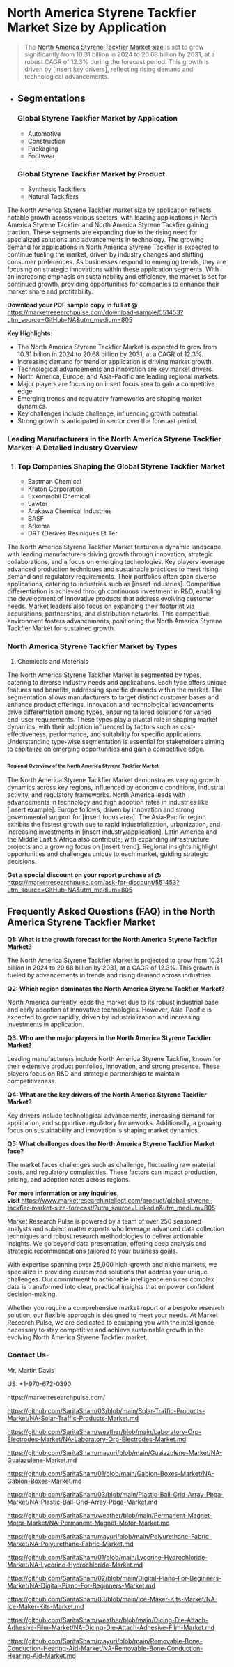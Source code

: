 <h1>North America Styrene Tackfier Market&nbsp;Size by Application</h1><blockquote><p>The <a href="https://marketresearchpulse.com/download-sample/551453?utm_source=GitHub-NA&amp;utm_medium=805">North America Styrene Tackfier Market size</a> is set to grow significantly from 10.31 billion in 2024 to 20.68 billion by 2031, at a robust CAGR of 12.3% during the forecast period. This growth is driven by [insert key drivers], reflecting rising demand and technological advancements.</p></blockquote><ul><li><h2>Segmentations</h2><h3>Global Styrene Tackfier Market by Application</h3><ul><li>Automotive</li><li>Construction</li><li>Packaging</li><li>Footwear</li></ul><h3>Global Styrene Tackfier Market by Product</h3><ul><li>Synthesis Tackifiers</li><li>Natural Tackifiers</li></ul></li></ul><p>The North America Styrene Tackfier market size by application reflects notable growth across various sectors, with leading applications in North America Styrene Tackfier and North America Styrene Tackfier gaining traction. These segments are expanding due to the rising need for specialized solutions and advancements in technology. The growing demand for applications in North America Styrene Tackfier is expected to continue fueling the market, driven by industry changes and shifting consumer preferences. As businesses respond to emerging trends, they are focusing on strategic innovations within these application segments. With an increasing emphasis on sustainability and efficiency, the market is set for continued growth, providing opportunities for companies to enhance their market share and profitability.</p><p><strong>Download your PDF sample copy in full at @ </strong><a href="https://marketresearchpulse.com/download-sample/551453?utm_source=GitHub-NA&amp;utm_medium=805">https://marketresearchpulse.com/download-sample/551453?utm_source=GitHub-NA&amp;utm_medium=805</a></p><p><strong>Key Highlights: </strong></p><ul><li>The North America Styrene Tackfier Market is expected to grow from 10.31 billion in 2024 to 20.68 billion by 2031, at a CAGR of 12.3%.</li><li>Increasing demand for trend or application is driving market growth.</li><li>Technological advancements and innovation are key market drivers.</li><li>North America, Europe, and Asia-Pacific are leading regional markets.</li><li>Major players are focusing on insert focus area to gain a competitive edge.</li><li>Emerging trends and regulatory frameworks are shaping market dynamics.</li><li>Key challenges include challenge, influencing growth potential.</li><li>Strong growth is anticipated in sector over the forecast period.</li></ul><h3>Leading Manufacturers in the North America Styrene Tackfier Market: A Detailed Industry Overview</h3><ol><li><h3>Top Companies Shaping the Global Styrene Tackfier Market </h3><ul><li>Eastman Chemical</li><li>Kraton Corporation</li><li>Exxonmobil Chemical</li><li>Lawter</li><li>Arakawa Chemical Industries</li><li>BASF</li><li>Arkema</li><li>DRT (Derives Resiniques Et Ter</li></ul></li></ol><div class="flex max-w-full flex-col flex-grow"><div class="min-h-8 text-message flex w-full flex-col items-end gap-2 whitespace-normal break-words [.text-message+&amp;]:mt-5" dir="auto" data-message-author-role="assistant" data-message-id="fd8432e4-4910-450d-b182-61b7bfb0a01f" data-message-model-slug="gpt-4o"><div class="flex w-full flex-col gap-1 empty:hidden first:pt-[3px]"><div class="markdown prose w-full break-words dark:prose-invert light"><p>The North America Styrene Tackfier Market features a dynamic landscape with leading manufacturers driving growth through innovation, strategic collaborations, and a focus on emerging technologies. Key players leverage advanced production techniques and sustainable practices to meet rising demand and regulatory requirements. Their portfolios often span diverse applications, catering to industries such as [insert industries]. Competitive differentiation is achieved through continuous investment in R&amp;D, enabling the development of innovative products that address evolving customer needs. Market leaders also focus on expanding their footprint via acquisitions, partnerships, and distribution networks. This competitive environment fosters advancements, positioning the North America Styrene Tackfier Market for sustained growth.</p></div></div></div></div><h3>North America Styrene Tackfier Market by Types</h3><ol><li>Chemicals and Materials</li></ol><div class="flex max-w-full flex-col flex-grow"><div class="min-h-8 text-message flex w-full flex-col items-end gap-2 whitespace-normal break-words [.text-message+&amp;]:mt-5" dir="auto" data-message-author-role="assistant" data-message-id="084470be-0bb7-4664-bddf-5156b4f41249" data-message-model-slug="gpt-4o-mini"><div class="flex w-full flex-col gap-1 empty:hidden first:pt-[3px]"><div class="markdown prose w-full break-words dark:prose-invert light"><p>The North America Styrene Tackfier Market is segmented by types, catering to diverse industry needs and applications. Each type offers unique features and benefits, addressing specific demands within the market. The segmentation allows manufacturers to target distinct customer bases and enhance product offerings. Innovation and technological advancements drive differentiation among types, ensuring tailored solutions for varied end-user requirements. These types play a pivotal role in shaping market dynamics, with their adoption influenced by factors such as cost-effectiveness, performance, and suitability for specific applications. Understanding type-wise segmentation is essential for stakeholders aiming to capitalize on emerging opportunities and gain a competitive edge.</p></div></div></div></div><h3><span style="font-size: 11px;">Regional Overview of the North America Styrene Tackfier Market</span></h3><div class="flex max-w-full flex-col flex-grow"><div class="min-h-8 text-message flex w-full flex-col items-end gap-2 whitespace-normal break-words [.text-message+&amp;]:mt-5" dir="auto" data-message-author-role="assistant" data-message-id="e9038762-ce64-4e30-91c9-9bd413514231" data-message-model-slug="gpt-4o-mini"><div class="flex w-full flex-col gap-1 empty:hidden first:pt-[3px]"><div class="markdown prose w-full break-words dark:prose-invert light"><p>The North America Styrene Tackfier Market demonstrates varying growth dynamics across key regions, influenced by economic conditions, industrial activity, and regulatory frameworks. North America leads with advancements in technology and high adoption rates in industries like [insert example]. Europe follows, driven by innovation and strong governmental support for [insert focus area]. The Asia-Pacific region exhibits the fastest growth due to rapid industrialization, urbanization, and increasing investments in [insert industry/application]. Latin America and the Middle East &amp; Africa also contribute, with expanding infrastructure projects and a growing focus on [insert trend]. Regional insights highlight opportunities and challenges unique to each market, guiding strategic decisions.</p></div></div></div></div><p><strong>Get a special discount on your report purchase at @ </strong><a href="https://marketresearchpulse.com/ask-for-discount/551453?utm_source=GitHub-NA&amp;utm_medium=805">https://marketresearchpulse.com/ask-for-discount/551453?utm_source=GitHub-NA&amp;utm_medium=805</a></p><h2>Frequently Asked Questions (FAQ) in the North America Styrene Tackfier Market</h2><p><strong>Q1: What is the growth forecast for the North America Styrene Tackfier Market?</strong></p><p>The North America Styrene Tackfier Market is projected to grow from 10.31 billion in 2024 to 20.68 billion by 2031, at a CAGR of 12.3%. This growth is fueled by advancements in trends and rising demand across industries.</p><p><strong>Q2: Which region dominates the North America Styrene Tackfier Market?</strong></p><p>North America currently leads the market due to its robust industrial base and early adoption of innovative technologies. However, Asia-Pacific is expected to grow rapidly, driven by industrialization and increasing investments in application.</p><p><strong>Q3: Who are the major players in the North America Styrene Tackfier Market?</strong></p><p>Leading manufacturers include North America Styrene Tackfier, known for their extensive product portfolios, innovation, and strong presence. These players focus on R&amp;D and strategic partnerships to maintain competitiveness.</p><p><strong>Q4: What are the key drivers of the North America Styrene Tackfier Market?</strong></p><p>Key drivers include technological advancements, increasing demand for application, and supportive regulatory frameworks. Additionally, a growing focus on sustainability and innovation is shaping market dynamics.</p><p><strong>Q5: What challenges does the North America Styrene Tackfier Market face?</strong></p><p>The market faces challenges such as challenge, fluctuating raw material costs, and regulatory complexities. These factors can impact production, pricing, and adoption rates across regions.</p><p><strong>For more information or any inquiries, visit&nbsp;</strong><a href="https://www.marketresearchintellect.com/product/global-styrene-tackfier-market-size-forecast/?utm_source=Linkedin&utm_medium=805">https://www.marketresearchintellect.com/product/global-styrene-tackfier-market-size-forecast/?utm_source=Linkedin&utm_medium=805</a></p><p>Market Research Pulse is powered by a team of over 250 seasoned analysts and subject matter experts who leverage advanced data collection techniques and robust research methodologies to deliver actionable insights. We go beyond data presentation, offering deep analysis and strategic recommendations tailored to your business goals.</p><p>With expertise spanning over 25,000 high-growth and niche markets, we specialize in providing customized solutions that address your unique challenges. Our commitment to actionable intelligence ensures complex data is transformed into clear, practical insights that empower confident decision-making.</p><p>Whether you require a comprehensive market report or a bespoke research solution, our flexible approach is designed to meet your needs. At Market Research Pulse, we are dedicated to equipping you with the intelligence necessary to stay competitive and achieve sustainable growth in the evolving North America Styrene Tackfier market.</p><h3><strong>Contact Us-</strong></h3><p>Mr. Martin Davis</p><p>US: +1-970-672-0390</p><p>https://marketresearchpulse.com/</p><p><a href="https://github.com/SaritaSham/03/blob/main/Solar-Traffic-Products-Market/NA-Solar-Traffic-Products-Market.md">https://github.com/SaritaSham/03/blob/main/Solar-Traffic-Products-Market/NA-Solar-Traffic-Products-Market.md</a></p><p><a href="https://github.com/SaritaSham/weather/blob/main/Laboratory-Orp-Electrodes-Market/NA-Laboratory-Orp-Electrodes-Market.md">https://github.com/SaritaSham/weather/blob/main/Laboratory-Orp-Electrodes-Market/NA-Laboratory-Orp-Electrodes-Market.md</a></p><p><a href="https://github.com/SaritaSham/mayuri/blob/main/Guaiazulene-Market/NA-Guaiazulene-Market.md">https://github.com/SaritaSham/mayuri/blob/main/Guaiazulene-Market/NA-Guaiazulene-Market.md</a></p><p><a href="https://github.com/SaritaSham/01/blob/main/Gabion-Boxes-Market/NA-Gabion-Boxes-Market.md">https://github.com/SaritaSham/01/blob/main/Gabion-Boxes-Market/NA-Gabion-Boxes-Market.md</a></p><p><a href="https://github.com/SaritaSham/03/blob/main/Plastic-Ball-Grid-Array-Pbga-Market/NA-Plastic-Ball-Grid-Array-Pbga-Market.md">https://github.com/SaritaSham/03/blob/main/Plastic-Ball-Grid-Array-Pbga-Market/NA-Plastic-Ball-Grid-Array-Pbga-Market.md</a></p><p><a href="https://github.com/SaritaSham/weather/blob/main/Permanent-Magnet-Motor-Market/NA-Permanent-Magnet-Motor-Market.md">https://github.com/SaritaSham/weather/blob/main/Permanent-Magnet-Motor-Market/NA-Permanent-Magnet-Motor-Market.md</a></p><p><a href="https://github.com/SaritaSham/mayuri/blob/main/Polyurethane-Fabric-Market/NA-Polyurethane-Fabric-Market.md">https://github.com/SaritaSham/mayuri/blob/main/Polyurethane-Fabric-Market/NA-Polyurethane-Fabric-Market.md</a></p><p><a href="https://github.com/SaritaSham/01/blob/main/Lycorine-Hydrochloride-Market/NA-Lycorine-Hydrochloride-Market.md">https://github.com/SaritaSham/01/blob/main/Lycorine-Hydrochloride-Market/NA-Lycorine-Hydrochloride-Market.md</a></p><p><a href="https://github.com/SaritaSham/02/blob/main/Digital-Piano-For-Beginners-Market/NA-Digital-Piano-For-Beginners-Market.md">https://github.com/SaritaSham/02/blob/main/Digital-Piano-For-Beginners-Market/NA-Digital-Piano-For-Beginners-Market.md</a></p><p><a href="https://github.com/SaritaSham/03/blob/main/Ice-Maker-Kits-Market/NA-Ice-Maker-Kits-Market.md">https://github.com/SaritaSham/03/blob/main/Ice-Maker-Kits-Market/NA-Ice-Maker-Kits-Market.md</a></p><p><a href="https://github.com/SaritaSham/weather/blob/main/Dicing-Die-Attach-Adhesive-Film-Market/NA-Dicing-Die-Attach-Adhesive-Film-Market.md">https://github.com/SaritaSham/weather/blob/main/Dicing-Die-Attach-Adhesive-Film-Market/NA-Dicing-Die-Attach-Adhesive-Film-Market.md</a></p><p><a href="https://github.com/SaritaSham/mayuri/blob/main/Removable-Bone-Conduction-Hearing-Aid-Market/NA-Removable-Bone-Conduction-Hearing-Aid-Market.md">https://github.com/SaritaSham/mayuri/blob/main/Removable-Bone-Conduction-Hearing-Aid-Market/NA-Removable-Bone-Conduction-Hearing-Aid-Market.md</a></p>
